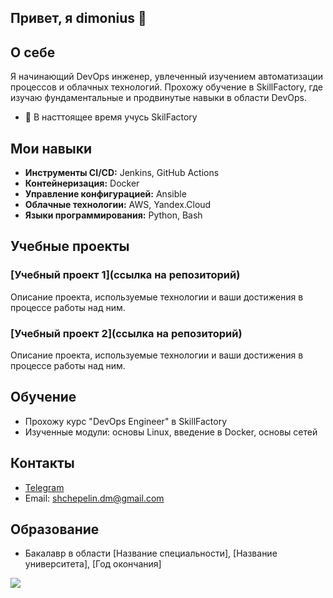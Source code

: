 ## Привет, я dimonius 👋

## О себе
Я начинающий DevOps инженер, увлеченный изучением автоматизации процессов и облачных технологий. Прохожу обучение в SkillFactory, где изучаю фундаментальные и продвинутые навыки в области DevOps.
- 🌱 В насттоящее время учусь SkilFactory
## Мои навыки
- **Инструменты CI/CD:** Jenkins, GitHub Actions
- **Контейнеризация:** Docker
- **Управление конфигурацией:** Ansible
- **Облачные технологии:** AWS, Yandex.Cloud
- **Языки программирования:** Python, Bash

## Учебные проекты
### [Учебный проект 1](ссылка на репозиторий)
Описание проекта, используемые технологии и ваши достижения в процессе работы над ним.

### [Учебный проект 2](ссылка на репозиторий)
Описание проекта, используемые технологии и ваши достижения в процессе работы над ним.

## Обучение
- Прохожу курс "DevOps Engineer" в SkillFactory
- Изученные модули: основы Linux, введение в Docker, основы сетей

## Контакты
- [Telegram](https://t.me/dimmonis)
- Email: shchepelin.dm@gmail.com

## Образование
- Бакалавр в области [Название специальности], [Название университета], [Год окончания]


<!--
**dimonius-s/dimonius-s** is a ✨ _special_ ✨ repository because its `README.md` (this file) appears on your GitHub profile.

Here are some ideas to get you started:

- 🔭 I’m currently working on ...
- 🌱 I’m currently learning ...
- 👯 I’m looking to collaborate on ...
- 🤔 I’m looking for help with ...
- 💬 Ask me about ...
- 📫 How to reach me: ...
- 😄 Pronouns: ...
- ⚡ Fun fact: ...
-->
![](http://github-profile-summary-cards.vercel.app/api/cards/profile-details?username=dimonius-s&theme=default)
